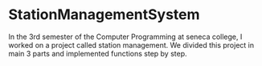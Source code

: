 ﻿# StationManagementSystem
 
 In the 3rd semester of the Computer Programming at seneca college, I worked on a project called station management. We divided this project in main 3 parts and implemented functions step by step.
